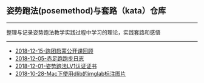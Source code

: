 ## 姿势跑法(posemethod)与套路（kata）仓库

---

整理与记录姿势跑法教学实践过程中学习的理论，实践套路和感悟

---

* [2018-12-15-跑团启蒙公开课回顾](https://sggggy.github.io/docs/posemethod/2018-12-15-跑团启蒙公开课回顾)
* [2018-12-05-赤足跑跑步日志](https://sggggy.github.io/docs/posemethod/2018-12-05-赤足跑跑步日志)
* [2018-12-01-姿势跑法LV1认证证书](https://sggggy.github.io/images/certification-Certification-Exam-Level-1_-RTS-认证考试1级-CHEN.DEWEN.pdf)
* [2018-10-28-Mac下使用dlib的imglab标注图片](https://sggggy.github.io/docs/posemethod/2018-10-28-Mac下使用dlib的imglab标注图片)